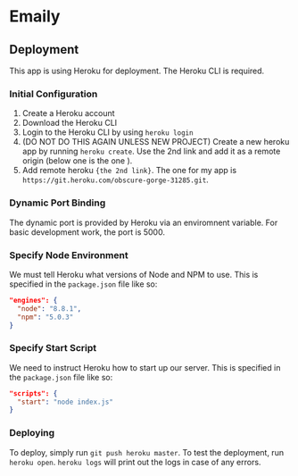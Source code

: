 # Emaily

## Deployment

This app is using Heroku for deployment. The Heroku CLI is required.

### Initial Configuration

1. Create a Heroku account
1. Download the Heroku CLI
1. Login to the Heroku CLI by using `heroku login`
1. (DO NOT DO THIS AGAIN UNLESS NEW PROJECT) Create a new heroku app by running `heroku create`. Use the 2nd link and add it as a remote origin (below one is the one ).
1. Add remote heroku `{the 2nd link}`. The one for my app is `https://git.heroku.com/obscure-gorge-31285.git`.

### Dynamic Port Binding

The dynamic port is provided by Heroku via an enviromnent variable. For basic development work, the port is 5000.

### Specify Node Environment

We must tell Heroku what versions of Node and NPM to use. This is specified in the `package.json` file like so:

```json
"engines": {
  "node": "8.8.1",
  "npm": "5.0.3"
}
```

### Specify Start Script

We need to instruct Heroku how to start up our server. This is specified in the `package.json` file like so:

```json
"scripts": {
  "start": "node index.js"
}
```

### Deploying

To deploy, simply run `git push heroku master`. To test the deployment, run `heroku open`. `heroku logs` will print out the logs in case of any errors.
